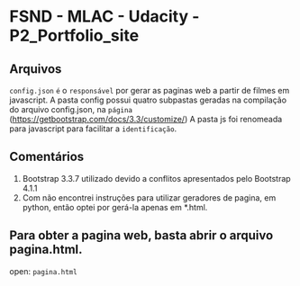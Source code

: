 # FSND - MLAC - Udacity - P2_Portfolio_site

## Arquivos

`config.json` `é` o `responsável` por gerar as paginas web a partir de filmes em javascript.
A pasta config possui quatro subpastas geradas na compilação do arquivo config.json, na `página` (https://getbootstrap.com/docs/3.3/customize/) 
A pasta js foi renomeada para javascript para facilitar a `identificação`.

## Comentários
1.  Bootstrap 3.3.7 utilizado devido a conflitos apresentados pelo Bootstrap 4.1.1
2.  Com não encontrei instruções para utilizar geradores de pagina, em python, então
    optei por gerá-la apenas em *.html.


## Para obter a pagina web, basta abrir o arquivo pagina.html.
open: `pagina.html`
